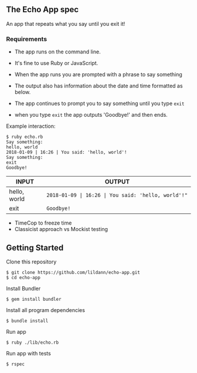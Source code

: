 ## The Echo App spec
An app that repeats what you say until you exit it!

### Requirements
* The app runs on the command line.

* It's fine to use Ruby or JavaScript.

* When the app runs you are prompted with a phrase to say something

* The output also has information about the date and time formatted as below.

* The app continues to prompt you to say something until you type ```exit```

* when you type ```exit``` the app outputs 'Goodbye!' and then ends.

Example interaction:
```
$ ruby echo.rb
Say something:
hello, world
2018-01-09 | 16:26 | You said: 'hello, world'!
Say something:
exit
Goodbye!
```

INPUT | OUTPUT
------|-------
hello, world | ```2018-01-09 \| 16:26 \| You said: 'hello, world'!" ```
exit | `Goodbye!`

* TimeCop to freeze time
* Classicist approach vs Mockist testing


Getting Started
-----

Clone this repository
```
$ git clone https://github.com/lildann/echo-app.git
$ cd echo-app
```

Install Bundler
```
$ gem install bundler
```

Install all program dependencies
```
$ bundle install
```

Run app
```
$ ruby ./lib/echo.rb  
```

Run app with tests
```
$ rspec 
```

